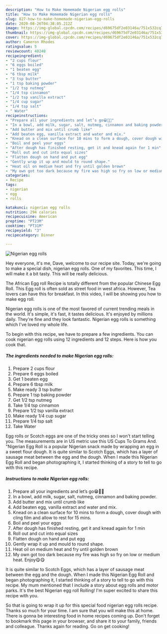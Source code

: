 ```yaml
---
description: "How to Make Homemade Nigerian egg rolls"
title: "How to Make Homemade Nigerian egg rolls"
slug: 827-how-to-make-homemade-nigerian-egg-rolls
date: 2020-08-26T04:38:05.212Z
image: https://img-global.cpcdn.com/recipes/d69675df2e03146a/751x532cq70/nigerian-egg-rolls-recipe-main-photo.jpg
thumbnail: https://img-global.cpcdn.com/recipes/d69675df2e03146a/751x532cq70/nigerian-egg-rolls-recipe-main-photo.jpg
cover: https://img-global.cpcdn.com/recipes/d69675df2e03146a/751x532cq70/nigerian-egg-rolls-recipe-main-photo.jpg
author: Cameron Rhodes
ratingvalue: 5
reviewcount: 40248
recipeingredient:
- "2 cups flour"
- "6 eggs boiled"
- "1 beaten egg"
- "6 tbsp milk"
- "3 tsp butter"
- "1 tsp baking powder"
- "1/2 tsp nutmeg"
- "1/4 tsp cinnamon"
- "1/2 tsp vanilla extract"
- "1/4 cup sugar"
- "1/4 tsp salt"
- " Water"
recipeinstructions:
- "Prepare all your ingredients and let’s go😁💃🏽"
- "In a bowl, add milk, sugar, salt, nutmeg, cinnamon and baking powder."
- "Add butter and mix until crumb like"
- "Add beaten egg, vanilla extract and water and mix."
- "Knead on a clean surface for 10 mins to form a dough, cover dough with cling film and allow to rest for 15 mins."
- "Boil and peel your eggs"
- "After dough has finished resting, get it and knead again for 1 min"
- "Roll out and cut into equal sizes"
- "Flatten dough on hand and put egg"
- "Gently wrap it up and mould to round shape."
- "Heat oil on medium heat and fry until golden brown"
- "My own got too dark because my fire was high so fry on low or medium heat. Enjoy😋😋"
categories:
- Recipe
tags:
- nigerian
- egg
- rolls

katakunci: nigerian egg rolls 
nutrition: 294 calories
recipecuisine: American
preptime: "PT23M"
cooktime: "PT31M"
recipeyield: "3"
recipecategory: Dinner

---
```



![Nigerian egg rolls](https://img-global.cpcdn.com/recipes/d69675df2e03146a/751x532cq70/nigerian-egg-rolls-recipe-main-photo.jpg)

Hey everyone, it's me, Dave, welcome to our recipe site. Today, we're going to make a special dish, nigerian egg rolls. One of my favorites. This time, I will make it a bit tasty. This will be really delicious.

The African Egg roll Recipe is totally different from the popular Chinese Egg Roll. This Egg roll is often sold as street food in west africa. However, Tea lovers can have this for breakfast. In this video, I will be showing you how to make egg roll.

Nigerian egg rolls is one of the most favored of current trending meals in the world. It's simple, it's fast, it tastes delicious. It's enjoyed by millions daily. They're fine and they look fantastic. Nigerian egg rolls is something which I've loved my whole life.


To begin with this recipe, we have to prepare a few ingredients. You can cook nigerian egg rolls using 12 ingredients and 12 steps. Here is how you cook that.

<!--inarticleads1-->

##### The ingredients needed to make Nigerian egg rolls:

1. Prepare 2 cups flour
1. Prepare 6 eggs boiled
1. Get 1 beaten egg
1. Prepare 6 tbsp milk
1. Make ready 3 tsp butter
1. Prepare 1 tsp baking powder
1. Get 1/2 tsp nutmeg
1. Take 1/4 tsp cinnamon
1. Prepare 1/2 tsp vanilla extract
1. Make ready 1/4 cup sugar
1. Prepare 1/4 tsp salt
1. Take  Water


Egg rolls or Scotch eggs are one of the tricky ones so I won&#39;t start telling you. The measurements are in US metric use this US Cups To Grams And. &#34;Nigerian Egg Roll is a popular Nigerian snack made by wrapping an egg in a sweet flour dough. It is quite similar to Scotch Eggs, which has a layer of sausage meat between the egg and the dough. When I made this Nigerian Egg Roll and began photographing it, I started thinking of a story to tell to go with this recipe. 

<!--inarticleads2-->

##### Instructions to make Nigerian egg rolls:

1. Prepare all your ingredients and let’s go😁💃🏽
1. In a bowl, add milk, sugar, salt, nutmeg, cinnamon and baking powder.
1. Add butter and mix until crumb like
1. Add beaten egg, vanilla extract and water and mix.
1. Knead on a clean surface for 10 mins to form a dough, cover dough with cling film and allow to rest for 15 mins.
1. Boil and peel your eggs
1. After dough has finished resting, get it and knead again for 1 min
1. Roll out and cut into equal sizes
1. Flatten dough on hand and put egg
1. Gently wrap it up and mould to round shape.
1. Heat oil on medium heat and fry until golden brown
1. My own got too dark because my fire was high so fry on low or medium heat. Enjoy😋😋


It is quite similar to Scotch Eggs, which has a layer of sausage meat between the egg and the dough. When I made this Nigerian Egg Roll and began photographing it, I started thinking of a story to tell to go with this recipe. My mum mentioned that I include a story about egg rolls and motor parks. It&#39;s the best Nigerian egg roll Rolling! I&#39;m super excited to share this recipe with you. 

So that is going to wrap it up for this special food nigerian egg rolls recipe. Thanks so much for your time. I am sure that you will make this at home. There is gonna be interesting food in home recipes coming up. Don't forget to bookmark this page in your browser, and share it to your family, friends and colleague. Thanks again for reading. Go on get cooking!
